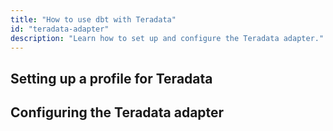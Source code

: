 ```yaml
---
title: "How to use dbt with Teradata"
id: "teradata-adapter"
description: "Learn how to set up and configure the Teradata adapter."
---
```


## Setting up a profile for Teradata

## Configuring the Teradata adapter
